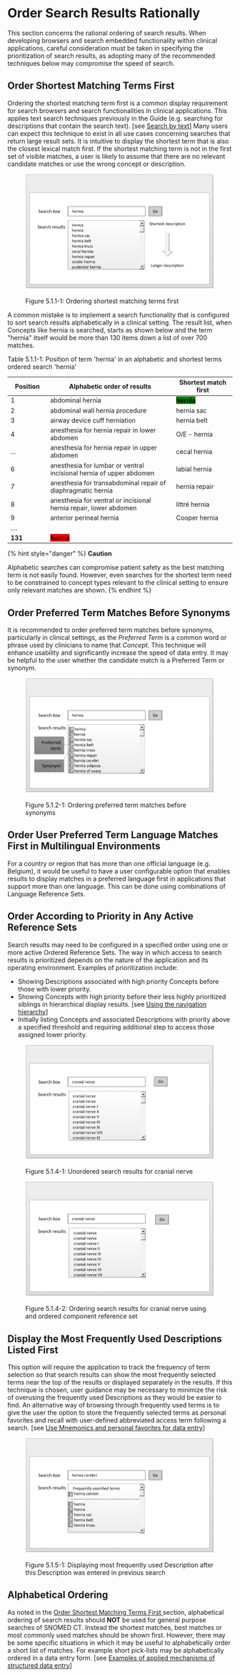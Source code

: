# Order Search Results Rationally

This section concerns the rational ordering of search results. When developing browsers and search embedded functionality within clinical applications, careful consideration must be taken in specifying the prioritization of search results, as adopting many of the recommended techniques below may compromise the speed of search.

## Order Shortest Matching Terms First

Ordering the shortest matching term first is a common display requirement for search browsers and search functionalities in clinical applications. This applies text search techniques previously in the Guide (e.g. searching for descriptions that contain the search text). \[see [Search by text](../4-optimizing-searches/4.1-search-by-text.md)] Many users can expect this technique to exist in all use cases concerning searches that return large result sets. It is intuitive to display the shortest term that is also the closest lexical match first. If the shortest matching term is not in the first set of visible matches, a user is likely to assume that there are no relevant candidate matches or use the wrong concept or description.

<figure><img src="../images/52170502.png" alt=""><figcaption><p>Figure 5.1.1-1: Ordering shortest matching terms first</p></figcaption></figure>

A common mistake is to implement a search functionality that is configured to sort search results alphabetically in a clinical setting. The result list, when Concepts like hernia is searched, starts as shown below and the term "hernia" itself would be more than 130 items down a list of over 700 matches.

Table 5.1.1-1: Position of term 'hernia' in an alphabetic and shortest terms ordered search 'hernia'

<table><thead><tr><th width="100.87109375">Position</th><th width="489.19921875">Alphabetic order of results</th><th width="199.625">Shortest match first</th></tr></thead><tbody><tr><td>1</td><td>abdominal hernia</td><td><mark style="background-color:green;"><strong>hernia</strong></mark></td></tr><tr><td>2</td><td>abdominal wall hernia procedure</td><td>hernia sac</td></tr><tr><td>3</td><td>airway device cuff herniation</td><td>hernia belt</td></tr><tr><td>4</td><td>anesthesia for hernia repair in lower abdomen</td><td>O/E - hernia</td></tr><tr><td>...</td><td>anesthesia for hernia repair in upper abdomen</td><td>cecal hernia</td></tr><tr><td>6</td><td>anesthesia for lumbar or ventral incisional hernia of upper abdomen</td><td>labial hernia</td></tr><tr><td>7</td><td>anesthesia for transabdominal repair of diaphragmatic hernia</td><td>hernia repair</td></tr><tr><td>8</td><td>anesthesia for ventral or incisional hernia repair, lower abdomen</td><td>littré hernia</td></tr><tr><td>9</td><td>anterior perineal hernia</td><td>Cooper hernia</td></tr><tr><td>....</td><td></td><td></td></tr><tr><td><strong>131</strong></td><td><mark style="background-color:red;"><strong>hernia</strong></mark></td><td></td></tr></tbody></table>

{% hint style="danger" %}
**Caution**

Alphabetic searches can compromise patient safety as the best matching term is not easily found. However, even searches for the shortest term need to be constrained to concept types relevant to the clinical setting to ensure only relevant matches are shown.
{% endhint %}

## Order Preferred Term Matches Before Synonyms

It is recommended to order preferred term matches before synonyms, particularly in clinical settings, as the _Preferred Term_ is a common word or phrase used by clinicians to name that _Concept_. This technique will enhance usability and significantly increase the speed of data entry. It may be helpful to the user whether the candidate match is a Preferred Term or synonym.

<figure><img src="../images/52170504.png" alt=""><figcaption><p>Figure 5.1.2-1: Ordering preferred term matches before synonyms</p></figcaption></figure>

## Order User Preferred Term Language Matches First in Multilingual Environments

For a country or region that has more than one official language (e.g. Belgium), it would be useful to have a user configurable option that enables results to display matches in a preferred language first in applications that support more than one language. This can be done using combinations of Language Reference Sets.

## Order According to Priority in Any Active Reference Sets

Search results may need to be configured in a specified order using one or more active Ordered Reference Sets. The way in which access to search results is prioritized depends on the nature of the application and its operating environment. Examples of prioritization include:

* Showing Descriptions associated with high priority Concepts before those with lower priority.
* Showing Concepts with high priority before their less highly prioritized siblings in hierarchical display results. \[see [Using the navigation hierarchy](<../5 optimize-display-of-search-results/5.5 display-navigation-results-effectively/5.5.3-using-the-navigation-hierarchy.md>)]
* Initially listing Concepts and associated Descriptions with priority above a specified threshold and requiring additional step to access those assigned lower priority.

<figure><img src="../images/52170507.png" alt=""><figcaption><p>Figure 5.1.4-1: Unordered search results for cranial nerve</p></figcaption></figure>

<figure><img src="../images/52170506.png" alt=""><figcaption><p>Figure 5.1.4-2: Ordering search results for cranial nerve using and ordered component reference set</p></figcaption></figure>

## Display the Most Frequently Used Descriptions Listed First

This option will require the application to track the frequency of term selection so that search results can show the most frequently selected terms near the top of the results or displayed separately in the results. If this technique is chosen, user guidance may be necessary to minimize the risk of overusing the frequently used Descriptions as they would be easier to find. An alternative way of browsing through frequently used terms is to give the user the option to store the frequently selected terms as personal favorites and recall with user-defined abbreviated access term following a search. \[see [Use Mnemonics and personal favorites for data entry](<../5 optimize-display-of-search-results/5.6-use-mnemonics-and-personal-favorites-for-data-entry.md>)]

<figure><img src="../images/52170509.png" alt=""><figcaption><p>Figure 5.1.5-1: Displaying most frequently used Description after this Description was entered in previous search</p></figcaption></figure>

## Alphabetical Ordering

As noted in the [Order Shortest Matching Terms First ](5.1-order-search-results-rationally.md#order-shortest-matching-terms-first)section, alphabetical ordering of search results should **NOT** be used for general purpose searches of SNOMED CT. Instead the shortest matches, best matches or most commonly used matches should be shown first. However, there may be some specific situations in which it may be useful to alphabetically order a short list of matches. For example short pick-lists may be alphabetically ordered in a data entry form. \[see [Examples of applied mechanisms of structured data entry](../6-data-entry/6.2-structured-data-entry.md#examples-of-applied-mechanisms-of-structured-data-entry)]
